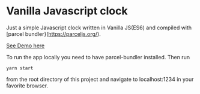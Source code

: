 # Vanilla Javascript clock

Just a simple Javascript clock written in Vanilla JS(ES6) and compiled with [parcel bundler}(https://parceljs.org/).

[See Demo here](https://tar-group.glitch.me/)


To run the app locally you need to have parcel-bundler installed.
Then run

```
yarn start
```
from the root directory of this project and navigate to localhost:1234 in your favorite browser.
